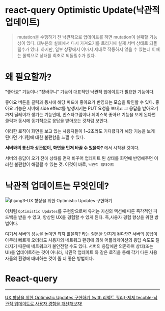 # react-query Optimistic Update(낙관적 업데이트)

> mutation을 수행하기 전 낙관적으로 업데이트를 하면 mutation이 실패할 가능성이 있다.
> 대부분의 실폐에서 다시 가져오기를 트리거해 실제 서버 상태로 되돌릴수가 있다.
> 하지만, 일부 상황에서 이마저 제대로 작동하지 않을 수 있는데 이때는 롤백으로 상태를 최초로 되돌릴수가 있다.

# 왜 필요할까?

"좋아요" 기능이나 "장바구니" 기능이 대표적인 낙관적 업데이트가 필요한 기능이다.

좋아요 버튼을 클릭과 동시에 해당 피드에 좋아요가 반영되는 모습을 확인할 수 있다.
좋아요 기능은 서버에 side effect를 발생시키는 PUT 요청을 보내고 그 응답을 받아오기까지 딜레이가 생기는 기능인데, 인스타그램이나 페이스북 좋아요 기능을 보게 된다면 클릭과 동시에 동기적으로 응답을 받아오는 것처럼 보인다.

이러한 로직이 화면을 보고 있는 사용자들이 1~2초라도 기다렸다가 해당 기능을 보게 된다면 기다림에 대한 불편함을 느낄 수 있다.

**서버와의 통신과 상관없이, 화면을 먼저 바꿀 수 있을까?** 에서 시작된 것이다.

서버의 응답이 오기 전에 상태를 먼저 바꾸어 업데이트 된 상태를 화면에 반영해주면 이러한 불편함이 해결될 수 있는 것.
이것이 바로, `낙관적 업데이트`

# 낙관적 업데이트는 무엇인데?

![jhjung3-UX 향상을 위한 Optimistic Updates 구현하기 ](https://github.com/Jae-hong-lee/TIL/assets/72030487/c1ef6604-248a-42cf-aa1f-93de6140e0c2)

이처럼 `Optimistic Updates`를 구현함으로써 유저는 자신의 액션에 따른 즉각적인 피드백을 받을 수 있고, 향상된 UX를 경험할 수 있게 된다.
즉,사용자 경험 향상을 위한 방법이다.

여기서 서버의 성능을 높이면 되지 않을까? 라는 질문을 던지게 된다면?
서버의 응답이 아무리 빠르게 오더라도 사용자의 네트워크 환경에 의해 어플리케이션의 응답 속도도 달라지기 때문에 네트워크가 불안전할 수도 있다.
서버의 응답에만 의존하여 상태(또는 UI)를 업데이트하는 것이 아니라, 낙관적 업데이트 와 같은 로직을 통해 각기 다른 사용자들의 환경에 대비하는 것이 좀 더 좋은 방법이다.

# React-query

---

[UX 향상을 위한 Optimistic Updates 구현하기 (with 리액트 쿼리)-제제
](https://velog.io/@jhjung3/Optimistic-Updates-%EA%B5%AC%ED%98%84%ED%95%98%EA%B8%B0-with-%EB%A6%AC%EC%95%A1%ED%8A%B8-%EC%BF%BC%EB%A6%AC)
[tecoble-낙관적 업데이트로 사용자 경험을 개선해보자!](https://tecoble.techcourse.co.kr/post/2023-08-15-how-to-improve-ux-with-optimistic-update)
